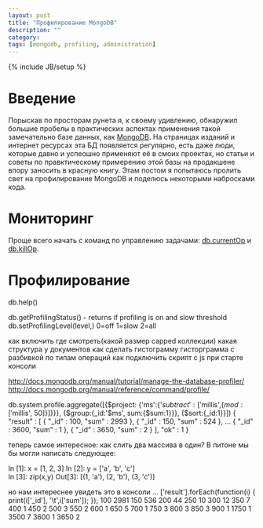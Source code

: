 ```yaml
---
layout: post
title: "Профилирование MongoDB"
description: ""
category: 
tags: [mongodb, profiling, administration]
---
```

{% include JB/setup %}


# Введение 

Порыскав по просторам рунета я, к своему удивлению, обнаружил большие пробелы 
в практических аспектах применения такой замечательно базе данных, как 
[MongoDB](http://www.mongodb.org/). На страницах изданий и интернет ресурсах эта БД появляется 
регулярно, есть даже люди, которые давно и успеошно применяют её в смоих 
проектах, но статьи и советы по правктическому примерению этой базы на 
продакшене впору заносить в красную книгу. Этам постом я попытаюсь пролить свет
на профилирование MongoDB и поделюсь некоторыми набросками кода.

# Мониторинг

Проще всего начать с команд по управлению задачами: 
[db.currentOp](http://docs.mongodb.org/manual/reference/method/db.currentOp/) и
[db.killOp](http://docs.mongodb.org/manual/reference/method/db.killOp/). 


# Профилирование

db.help()

db.getProfilingStatus() - returns if profiling is on and slow threshold
db.setProfilingLevel(level,<slowms>) 0=off 1=slow 2=all

как включить
где смотреть(какой размер capped коллекции)
какая структура у документов
как сделать гистограмму
гисторграмма с разбивкой по типам операций
как подключить скрипт с js при старте консоли


http://docs.mongodb.org/manual/tutorial/manage-the-database-profiler/
http://docs.mongodb.org/manual/reference/command/profile/ 






db.system.profile.aggregate([{$project: {'ms':{'$subtract':['$millis',{$mod:['$millis', 50]}]}}}, {$group:{_id:'$ms', sum:{$sum:1}}}, {$sort:{_id:1}}]) 
{ 
	"result" : [ 
		{ 
			"_id" : 100, 
			"sum" : 2993 
		}, 
		{ 
			"_id" : 150, 
			"sum" : 524 
		}, 
...
		{ 
			"_id" : 3600, 
			"sum" : 1 
		}, 
		{ 
			"_id" : 3650, 
			"sum" : 2 
		} 
	], 
	"ok" : 1 
} 

теперь самое интересное: как слить два массива в один? В питоне мы бы могли написать следующее:

In [1]: x = [1, 2, 3] 
In [2]: y = ['a', 'b', 'c']  
In [3]: zip(x,y) 
Out[3]: [(1, 'a'), (2, 'b'), (3, 'c')] 

но нам интереснее увидеть это в консоли …
['result'].forEach(function(i) { print(i['_id'], '\t',i['sum']); });
100 	 2981 
150 	 536 
200 	 44 
250 	 10 
300 	 12 
350 	 7 
400 	 1 
450 	 2 
500 	 3 
550 	 2 
600 	 1 
650 	 5 
700 	 1 
750 	 3 
800 	 3 
850 	 3 
900 	 1 
1750 	 1 
3500 	 7 
3600 	 1 
3650 	 2 


